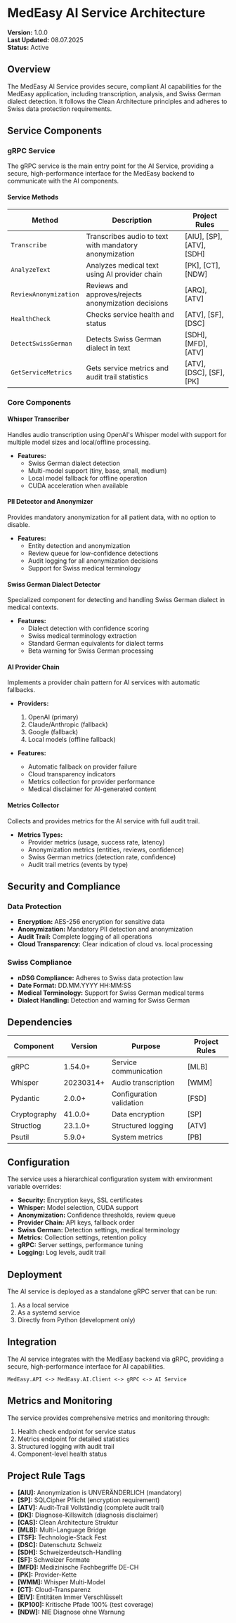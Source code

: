 <!-- „Der Herr, unser Gott, lasse uns freundlich ansehen. Lass unsere Arbeit nicht vergeblich sein – ja, lass gelingen, was wir tun!" Psalm 90,17 -->

# MedEasy AI Service Architecture

**Version:** 1.0.0  
**Last Updated:** 08.07.2025  
**Status:** Active

## Overview

The MedEasy AI Service provides secure, compliant AI capabilities for the MedEasy application, including transcription, analysis, and Swiss German dialect detection. It follows the Clean Architecture principles and adheres to Swiss data protection requirements.

## Service Components

### gRPC Service

The gRPC service is the main entry point for the AI Service, providing a secure, high-performance interface for the MedEasy backend to communicate with the AI components.

#### Service Methods

| Method | Description | Project Rules |
|--------|-------------|--------------|
| `Transcribe` | Transcribes audio to text with mandatory anonymization | [AIU], [SP], [ATV], [SDH] |
| `AnalyzeText` | Analyzes medical text using AI provider chain | [PK], [CT], [NDW] |
| `ReviewAnonymization` | Reviews and approves/rejects anonymization decisions | [ARQ], [ATV] |
| `HealthCheck` | Checks service health and status | [ATV], [SF], [DSC] |
| `DetectSwissGerman` | Detects Swiss German dialect in text | [SDH], [MFD], [ATV] |
| `GetServiceMetrics` | Gets service metrics and audit trail statistics | [ATV], [DSC], [SF], [PK] |

### Core Components

#### Whisper Transcriber

Handles audio transcription using OpenAI's Whisper model with support for multiple model sizes and local/offline processing.

- **Features:**
  - Swiss German dialect detection
  - Multi-model support (tiny, base, small, medium)
  - Local model fallback for offline operation
  - CUDA acceleration when available

#### PII Detector and Anonymizer

Provides mandatory anonymization for all patient data, with no option to disable.

- **Features:**
  - Entity detection and anonymization
  - Review queue for low-confidence detections
  - Audit logging for all anonymization decisions
  - Support for Swiss medical terminology

#### Swiss German Dialect Detector

Specialized component for detecting and handling Swiss German dialect in medical contexts.

- **Features:**
  - Dialect detection with confidence scoring
  - Swiss medical terminology extraction
  - Standard German equivalents for dialect terms
  - Beta warning for Swiss German processing

#### AI Provider Chain

Implements a provider chain pattern for AI services with automatic fallbacks.

- **Providers:**
  1. OpenAI (primary)
  2. Claude/Anthropic (fallback)
  3. Google (fallback)
  4. Local models (offline fallback)

- **Features:**
  - Automatic fallback on provider failure
  - Cloud transparency indicators
  - Metrics collection for provider performance
  - Medical disclaimer for AI-generated content

#### Metrics Collector

Collects and provides metrics for the AI service with full audit trail.

- **Metrics Types:**
  - Provider metrics (usage, success rate, latency)
  - Anonymization metrics (entities, reviews, confidence)
  - Swiss German metrics (detection rate, confidence)
  - Audit trail metrics (events by type)

## Security and Compliance

### Data Protection

- **Encryption:** AES-256 encryption for sensitive data
- **Anonymization:** Mandatory PII detection and anonymization
- **Audit Trail:** Complete logging of all operations
- **Cloud Transparency:** Clear indication of cloud vs. local processing

### Swiss Compliance

- **nDSG Compliance:** Adheres to Swiss data protection law
- **Date Format:** DD.MM.YYYY HH:MM:SS
- **Medical Terminology:** Support for Swiss German medical terms
- **Dialect Handling:** Detection and warning for Swiss German

## Dependencies

| Component | Version | Purpose | Project Rules |
|-----------|---------|---------|--------------|
| gRPC | 1.54.0+ | Service communication | [MLB] |
| Whisper | 20230314+ | Audio transcription | [WMM] |
| Pydantic | 2.0.0+ | Configuration validation | [FSD] |
| Cryptography | 41.0.0+ | Data encryption | [SP] |
| Structlog | 23.1.0+ | Structured logging | [ATV] |
| Psutil | 5.9.0+ | System metrics | [PB] |

## Configuration

The service uses a hierarchical configuration system with environment variable overrides:

- **Security:** Encryption keys, SSL certificates
- **Whisper:** Model selection, CUDA support
- **Anonymization:** Confidence thresholds, review queue
- **Provider Chain:** API keys, fallback order
- **Swiss German:** Detection settings, medical terminology
- **Metrics:** Collection settings, retention policy
- **gRPC:** Server settings, performance tuning
- **Logging:** Log levels, audit trail

## Deployment

The AI service is deployed as a standalone gRPC server that can be run:

1. As a local service
2. As a systemd service
3. Directly from Python (development only)

## Integration

The AI service integrates with the MedEasy backend via gRPC, providing a secure, high-performance interface for AI capabilities.

```
MedEasy.API <-> MedEasy.AI.Client <-> gRPC <-> AI Service
```

## Metrics and Monitoring

The service provides comprehensive metrics and monitoring through:

1. Health check endpoint for service status
2. Metrics endpoint for detailed statistics
3. Structured logging with audit trail
4. Component-level health status

## Project Rule Tags

- **[AIU]:** Anonymization is UNVERÄNDERLICH (mandatory)
- **[SP]:** SQLCipher Pflicht (encryption requirement)
- **[ATV]:** Audit-Trail Vollständig (complete audit trail)
- **[DK]:** Diagnose-Killswitch (diagnosis disclaimer)
- **[CAS]:** Clean Architecture Struktur
- **[MLB]:** Multi-Language Bridge
- **[TSF]:** Technologie-Stack Fest
- **[DSC]:** Datenschutz Schweiz
- **[SDH]:** Schweizerdeutsch-Handling
- **[SF]:** Schweizer Formate
- **[MFD]:** Medizinische Fachbegriffe DE-CH
- **[PK]:** Provider-Kette
- **[WMM]:** Whisper Multi-Model
- **[CT]:** Cloud-Transparenz
- **[EIV]:** Entitäten Immer Verschlüsselt
- **[KP100]:** Kritische Pfade 100% (test coverage)
- **[NDW]:** NIE Diagnose ohne Warnung
